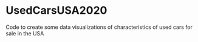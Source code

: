 # UsedCarsUSA2020
Code to create some data visualizations of characteristics of used cars for sale in the USA
